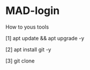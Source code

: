 # MAD-login

How to yous tools

[1] apt update && apt upgrade -y

[2] apt install git -y

[3] git clone 

